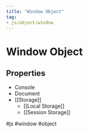 ```yaml
---
title: "Window Object"
tag: 
- js/object/window
---
```

# Window Object
## Properties
- Console
- Document
- [[Storage]]
	- [[Local Storage]]
	- [[Session Storage]]

#js #window #object